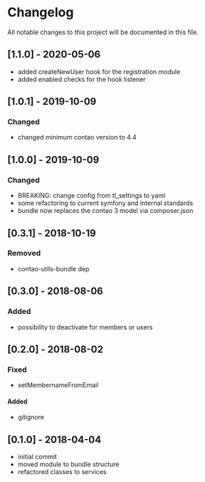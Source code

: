 # Changelog
All notable changes to this project will be documented in this file.

## [1.1.0] - 2020-05-06

- added createNewUser hook for the registration module
- added enabled checks for the hook listener

## [1.0.1] - 2019-10-09

### Changed
- changed minimum contao version to 4.4

## [1.0.0] - 2019-10-09

### Changed
- BREAKING: change config from tl_settings to yaml
- some refactoring to current symfony and internal standards
- bundle now replaces the contao 3 model via composer.json

## [0.3.1] - 2018-10-19

### Removed
- contao-utils-bundle dep

## [0.3.0] - 2018-08-06

### Added
- possibility to deactivate for members or users

## [0.2.0] - 2018-08-02

### Fixed
- setMembernameFromEmail

#### Added
- gitignore

## [0.1.0] - 2018-04-04

- initial commit
- moved module to bundle structure
- refactored classes to services
